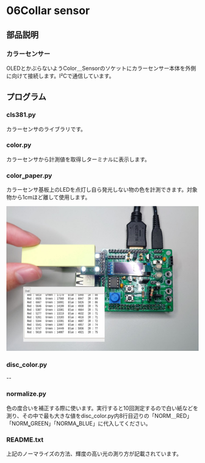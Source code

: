 # 06Collar sensor
## 部品説明
### カラーセンサー
OLEDとかぶらないようColor＿Sensorのソケットにカラーセンサー本体を外側に向けて接続します。I²Cで通信しています。  

## プログラム
### cls381.py
カラーセンサのライブラリです。  
### color.py
カラーセンサから計測値を取得しターミナルに表示します。  
### color‗paper.py
カラーセンサ基板上のLEDを点灯し自ら発光しない物の色を計測できます。対象物から1cmほど離して使用します。  

<img src="https://github.com/bit-trade-one/ADRPM2001/blob/main/images/CollarSensor.jpg" width = "720px" >

### disc_color.py
--
### normalize.py
色の度合いを補正する際に使います。実行すると10回測定するので白い紙などを測り、その中で最も大きな値をdisc_color.py内8行目辺りの「NORM＿RED」「NORM‗GREEN」「NORMA‗BLUE」に代入してください。
### README.txt
上記のノーマライズの方法、輝度の高い光の測り方が記載されています。  
